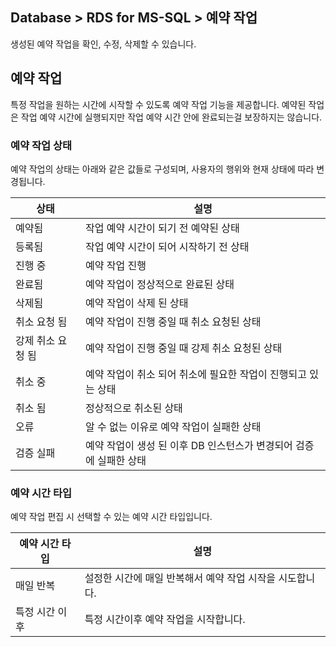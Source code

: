 ## Database > RDS for MS-SQL > 예약 작업

생성된 예약 작업을 확인, 수정, 삭제할 수 있습니다.

## 예약 작업

특정 작업을 원하는 시간에 시작할 수 있도록 예약 작업 기능을 제공합니다. 예약된 작업은 작업 예약 시간에 실행되지만 작업 예약 시간 안에 완료되는걸 보장하지는 않습니다.

### 예약 작업 상태

예약 작업의 상태는 아래와 같은 값들로 구성되며, 사용자의 행위와 현재 상태에 따라 변경됩니다.

| 상태         | 설명                                      |
|------------|-----------------------------------------|
| 예약됨        | 작업 예약 시간이 되기 전 예약된 상태                   |
| 등록됨        | 작업 예약 시간이 되어 시작하기 전 상태                  |
| 진행 중       | 예약 작업 진행                                |
| 완료됨        | 예약 작업이 정상적으로 완료된 상태                     |
| 삭제됨        | 예약 작업이 삭제 된 상태                          |
| 취소 요청 됨    | 예약 작업이 진행 중일 때 취소 요청된 상태                |
| 강제 취소 요청 됨 | 예약 작업이 진행 중일 때 강제 취소 요청된 상태             |
| 취소 중       | 예약 작업이 취소 되어 취소에 필요한 작업이 진행되고 있는 상태     |
| 취소 됨       | 정상적으로 취소된 상태                            |
| 오류         | 알 수 없는 이유로 예약 작업이 실패한 상태                |
| 검증 실패 | 예약 작업이 생성 된 이후 DB 인스턴스가 변경되어 검증에 실패한 상태 |

### 예약 시간 타입

예약 작업 편집 시 선택할 수 있는 예약 시간 타입입니다.

| 예약 시간 타입 | 설명                               |
|----------|----------------------------------|
| 매일 반복    | 설정한 시간에 매일 반복해서 예약 작업 시작을 시도합니다. |
| 특정 시간 이후 | 특정 시간이후 예약 작업을 시작합니다.            |
